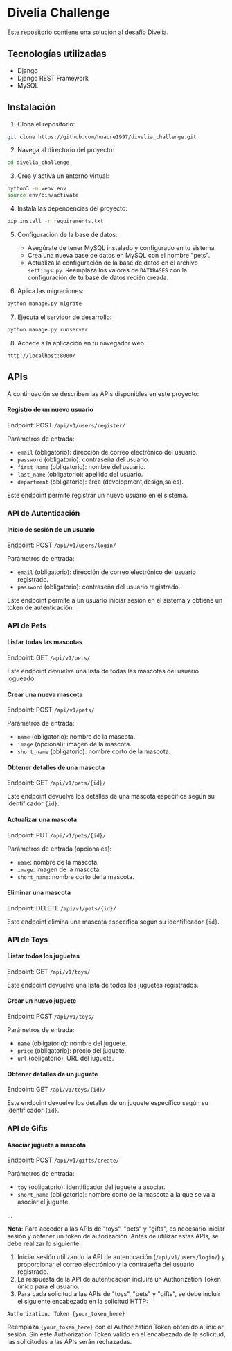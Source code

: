 # Divelia Challenge

Este repositorio contiene una solución al desafío Divelia.

## Tecnologías utilizadas

- Django
- Django REST Framework
- MySQL

## Instalación

1. Clona el repositorio:

```bash
git clone https://github.com/huacre1997/divelia_challenge.git
```

2. Navega al directorio del proyecto:

```bash
cd divelia_challenge
```

3. Crea y activa un entorno virtual:

```bash
python3 -m venv env
source env/bin/activate
```

4. Instala las dependencias del proyecto:

```bash
pip install -r requirements.txt
```

5. Configuración de la base de datos:

   - Asegúrate de tener MySQL instalado y configurado en tu sistema.
   - Crea una nueva base de datos en MySQL con el nombre "pets".
   - Actualiza la configuración de la base de datos en el archivo `settings.py`. Reemplaza los valores de `DATABASES` con la configuración de tu base de datos recién creada.

6. Aplica las migraciones:

```bash
python manage.py migrate
```

7. Ejecuta el servidor de desarrollo:

```bash
python manage.py runserver
```

8. Accede a la aplicación en tu navegador web:

```
http://localhost:8000/
```

## APIs

A continuación se describen las APIs disponibles en este proyecto:

#### Registro de un nuevo usuario

Endpoint: POST `/api/v1/users/register/`

Parámetros de entrada:
- `email` (obligatorio): dirección de correo electrónico del usuario.
- `password` (obligatorio): contraseña del usuario.
- `first_name` (obligatorio): nombre del usuario.
- `last_name` (obligatorio): apellido del usuario.
- `department` (obligatorio): área (development,design,sales).

Este endpoint permite registrar un nuevo usuario en el sistema.

### API de Autenticación

#### Inicio de sesión de un usuario

Endpoint: POST `/api/v1/users/login/`

Parámetros de entrada:
- `email` (obligatorio): dirección de correo electrónico del usuario registrado.
- `password` (obligatorio): contraseña del usuario registrado.

Este endpoint permite a un usuario iniciar sesión en el sistema y obtiene un token de autenticación.


### API de Pets

#### Listar todas las mascotas

Endpoint: GET `/api/v1/pets/`

Este endpoint devuelve una lista de todas las mascotas del usuario logueado.

#### Crear una nueva mascota

Endpoint: POST `/api/v1/pets/`

Parámetros de entrada:
- `name` (obligatorio): nombre de la mascota.
- `image` (opcional): imagen de la mascota.
- `short_name` (obligatorio): nombre corto de la mascota.

#### Obtener detalles de una mascota

Endpoint: GET `/api/v1/pets/{id}/`

Este endpoint devuelve los detalles de una mascota específica según su identificador `{id}`.

#### Actualizar una mascota

Endpoint: PUT `/api/v1/pets/{id}/`

Parámetros de entrada (opcionales):
- `name`: nombre de la mascota.
- `image`: imagen de la mascota.
- `short_name`: nombre corto de la mascota.

#### Eliminar una mascota

Endpoint: DELETE `/api/v1/pets/{id}/`

Este endpoint elimina una mascota específica según su identificador `{id}`.

### API de Toys

#### Listar todos los juguetes

Endpoint: GET `/api/v1/toys/`

Este endpoint devuelve una lista de todos los juguetes registrados.

#### Crear un nuevo juguete

Endpoint: POST `/api/v1/toys/`

Parámetros de entrada:
- `name` (obligatorio): nombre del juguete.
- `price` (obligatorio): precio del juguete.
- `url` (obligatorio): URL del juguete.

#### Obtener detalles de un juguete

Endpoint: GET `/api/v1/toys/{id}/`

Este endpoint devuelve los detalles de un juguete específico según su identificador `{id}`.

### API de Gifts

#### Asociar juguete a mascota

Endpoint: POST `/api/v1/gifts/create/`

Parámetros de entrada:
- `toy` (obligatorio): identificador del juguete a asociar.
- `short_name` (obligatorio): nombre corto de la mascota a la que se va a asociar el juguete.

...

**Nota**: Para acceder a las APIs de "toys", "pets" y "gifts", es necesario iniciar sesión y obtener un token de autorización. Antes de utilizar estas APIs, se debe realizar lo siguiente:

1. Iniciar sesión utilizando la API de autenticación (`/api/v1/users/login/`) y proporcionar el correo electrónico y la contraseña del usuario registrado.
2. La respuesta de la API de autenticación incluirá un Authorization Token único para el usuario.
3. Para cada solicitud a las APIs de "toys", "pets" y "gifts", se debe incluir el siguiente encabezado en la solicitud HTTP:

```
Authorization: Token {your_token_here}
```

Reemplaza `{your_token_here}` con el Authorization Token obtenido al iniciar sesión. Sin este Authorization Token válido en el encabezado de la solicitud, las solicitudes a las APIs serán rechazadas.

